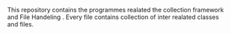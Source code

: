 This repository contains the programmes realated the collection framework and File Handeling .
Every file contains collection of inter realated classes and files.
